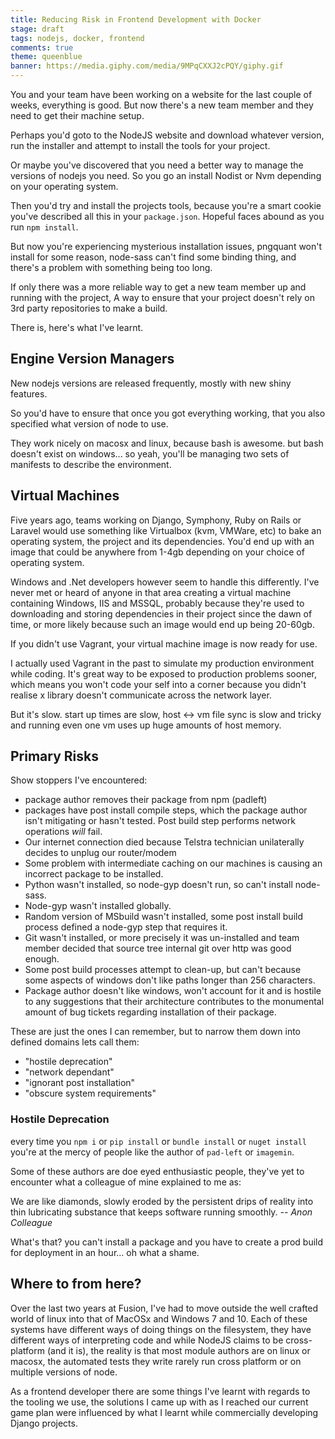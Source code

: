 ```yaml
---
title: Reducing Risk in Frontend Development with Docker
stage: draft
tags: nodejs, docker, frontend
comments: true
theme: queenblue
banner: https://media.giphy.com/media/9MPqCXXJ2cPQY/giphy.gif
---
```


You and your team have been working on a website for the last couple of weeks, everything is good. But now there's a new team member and they need to get their machine setup.

Perhaps you'd goto to the NodeJS website and download whatever version, run the installer and attempt to install the tools for your project.

Or maybe you've discovered that you need a better way to manage the versions of nodejs you need. So you go an install Nodist or Nvm depending on your operating system.

Then you'd try and install the projects tools, because you're a smart cookie you've described all this in your `package.json`. Hopeful faces abound as you run `npm install`.

But now you're experiencing mysterious installation issues, pngquant won't install for some reason, node-sass can't find some binding thing, and there's a problem with something being too long.

If only there was a more reliable way to get a new team member up and running with the project, A way to ensure that your project doesn't rely on 3rd party repositories to make a build.

There is, here's what I've learnt.

## Engine Version Managers

New nodejs versions are released frequently, mostly with new shiny features.

So you'd have to ensure that once you got everything working, that you also specified what version of node to use.

They work nicely on macosx and linux, because bash is awesome. but bash doesn't exist on windows... so yeah, you'll be managing two sets of manifests to describe the environment.


## Virtual Machines

Five years ago, teams working on Django, Symphony, Ruby on Rails or Laravel would use something like Virtualbox (kvm, VMWare, etc) to bake an operating system, the project and its dependencies. You'd end up with an image that could be anywhere from 1-4gb depending on your choice of operating system.

Windows and .Net developers however seem to handle this differently. I've never met or heard of anyone in that area creating a virtual machine containing Windows, IIS and MSSQL, probably because they're used to downloading and storing dependencies in their project since the dawn of time, or more likely because such an image would end up being 20-60gb.

If you didn't use Vagrant, your virtual machine image is now ready for use.

I actually used Vagrant in the past to simulate my production environment while coding. It's great way to be exposed to production problems sooner, which means you won't code your self into a corner because you didn't realise x library doesn't communicate across the network layer.

But it's slow. start up times are slow, host <-> vm file sync is slow and tricky and running even one vm uses up huge amounts of host memory.


## Primary Risks

Show stoppers I've encountered:

* package author removes their package from npm (padleft)
* packages have post install compile steps, which the package author isn't mitigating or hasn't tested. Post build step performs network operations *will* fail.
* Our internet connection died because Telstra technician unilaterally decides to unplug our router/modem
* Some problem with intermediate caching on our machines is causing an incorrect package to be installed.
* Python wasn't installed, so node-gyp doesn't run, so can't install node-sass.
* Node-gyp wasn't installed globally.
* Random version of MSbuild wasn't installed, some post install build process defined a node-gyp step that requires it.
* Git wasn't installed, or more precisely it was un-installed and team member decided that source tree internal git over http was good enough.
* Some post build processes attempt to clean-up, but can't because some aspects of windows don't like paths longer than 256 characters.
* Package author doesn't like windows, won't account for it and is hostile to any suggestions that their architecture contributes to the monumental amount of bug tickets regarding installation of their package.

These are just the ones I can remember, but to narrow them down into defined domains lets call them:

- "hostile deprecation"
- "network dependant"
- "ignorant post installation"
- "obscure system requirements"


### Hostile Deprecation

every time you `npm i` or `pip install` or `bundle install` or `nuget install` you're at the mercy of people like the author of `pad-left` or `imagemin`.

Some of these authors are doe eyed enthusiastic people, they've yet to encounter what a colleague of mine explained to me as:

We are like diamonds, slowly eroded by the persistent drips of reality into thin lubricating substance that keeps software running smoothly.
_-- Anon Colleague_ <!-- {p:.quote} -->

What's that? you can't install a package and you have to create a prod build for deployment in an hour... oh what a shame.

## Where to from here?

Over the last two years at Fusion, I've had to move outside the well crafted world of linux into that of MacOSx and Windows 7 and 10. Each of these systems have different ways of doing things on the filesystem, they have different ways of interpreting code and while NodeJS claims to be cross-platform (and it is), the reality is that most module authors are on linux or macosx, the automated tests they write rarely run cross platform or on multiple versions of node.

As a frontend developer there are some things I've learnt with regards to the tooling we use, the solutions I came up with as I reached our current game plan were influenced by what I learnt while commercially developing Django projects.
